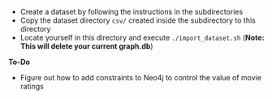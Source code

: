  - Create a dataset by following the instructions in the subdirectories  
 - Copy the dataset directory `csv/` created inside the subdirectory to this directory  
 - Locate yourself in this directory and execute `./import_dataset.sh` (**Note: This will delete your current graph.db**)  

**To-Do**  
 - Figure out how to add constraints to Neo4j to control the value of movie ratings
